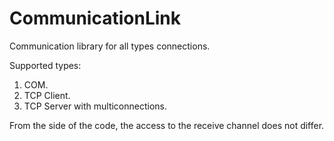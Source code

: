# CommunicationLink
Communication library for all types connections.

Supported types:
1. COM.
2. TCP Client.
3. TCP Server with multiconnections.

From the side of the code, the access to the receive channel does not differ.